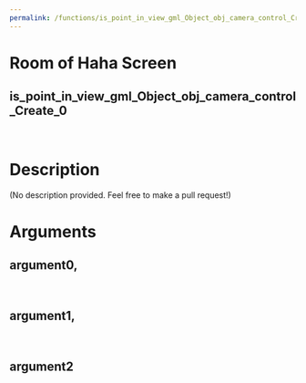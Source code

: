 ```yaml
---
permalink: /functions/is_point_in_view_gml_Object_obj_camera_control_Create_0
---
```

# Room of Haha Screen  
## is_point_in_view_gml_Object_obj_camera_control_Create_0  
&nbsp;  
# Description  
(No description provided. Feel free to make a pull request!) 
&nbsp;  
# Arguments
## argument0, 

&nbsp;  
## argument1, 

&nbsp;  
## argument2

&nbsp;  



